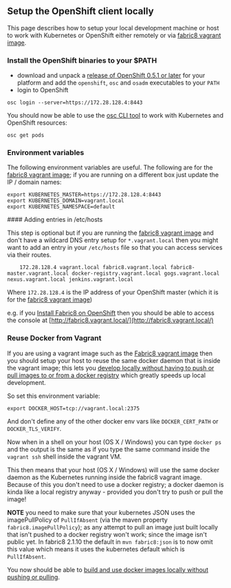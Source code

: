 ## Setup the OpenShift client locally

This page describes how to setup your local development machine or host to work with Kubernetes or OpenShift either remotely or via [fabric8 vagrant image](openShiftWithFabric8Vagrant.html).

### Install the OpenShift binaries to your $PATH

* download and unpack a [release of OpenShift 0.5.1 or later](https://github.com/openshift/origin/releases/) for your platform and add the `openshift`, `osc` and `osadm` executables to your `PATH`
* login to OpenShift

```
osc login --server=https://172.28.128.4:8443
```

You should now be able to use the [osc CLI tool](https://github.com/openshift/origin/blob/master/docs/cli.md) to work with Kubernetes and OpenShift resources:

```
osc get pods
```

### Environment variables

The following environment variables are useful. The following are for the [fabric8 vagrant image](openShiftWithFabric8Vagrant.html); if you are running on a different box just update the IP / domain names:

    export KUBERNETES_MASTER=https://172.28.128.4:8443
    export KUBERNETES_DOMAIN=vagrant.local
    export KUBERNETES_NAMESPACE=default

#### Adding entries in /etc/hosts

This step is optional but if you are running the [fabric8 vagrant image](openShiftWithFabric8Vagrant.html) and don't have a wildcard DNS entry setup for `*.vagrant.local` then you might want to add an entry in your `/etc/hosts` file so that you can access services via their routes.

		172.28.128.4 vagrant.local fabric8.vagrant.local fabric8-master.vagrant.local docker-registry.vagrant.local gogs.vagrant.local nexus.vagrant.local jenkins.vagrant.local

Where `172.28.128.4` is the IP address of your OpenShift master (which it is for the [fabric8 vagrant image](openShiftWithFabric8Vagrant.html))

e.g. if you [Install Fabric8 on OpenShift](fabric8OnOpenShift.html) then you should be able to access the console at [http://fabric8.vagrant.local/](http://fabric8.vagrant.local/)

### Reuse Docker from Vagrant

If you are using a vagrant image such as the [Fabric8 vagrant image](openShiftWithFabric8Vagrant.html) then you should setup your host to reuse the same docker daemon that is inside the vagrant image; this lets you [develop locally without having to push or pull images to or from a docker registry](developLocally.html) which greatly speeds up local development.

So set this environment variable:

    export DOCKER_HOST=tcp://vagrant.local:2375

And don't define any of the other docker env vars like `DOCKER_CERT_PATH` or `DOCKER_TLS_VERIFY`.

Now when in a shell on your host (OS X / Windows) you can type `docker ps` and the output is the same as if you type the same command inside the `vagrant ssh` shell inside the vagrant VM.

This then means that your host (OS X / Windows) will use the same docker daemon as the Kubernetes running inside the fabric8 vagrant image. Because of this you don't need to use a docker registry; a docker daemon is kinda like a local registry anyway - provided you don't try to push or pull the image! 

**NOTE**  you need to make sure that your kubernetes JSON uses the imagePullPolicy of `PullIfAbsent` (via the maven property `fabric8.imagePullPolicy`); as any attempt to pull an image just built locally that isn't pushed to a docker registry won't work; since the image isn't public yet. In fabric8 2.1.10 the default in `mvn fabric8:json` is to now omit this value which means it uses the kubernetes default which is `PullIfAbsent`.

You now should be able to [build and use docker images locally without pushing or pulling](developLocally.html).
